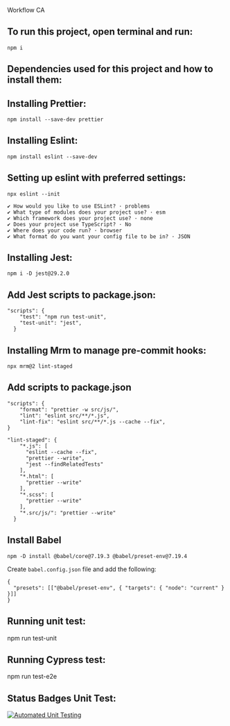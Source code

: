 Workflow CA

## To run this project, open terminal and run:

```
npm i
```


## Dependencies used for this project and how to install them:


## Installing Prettier:

```
npm install --save-dev prettier
```

## Installing Eslint:

```
npm install eslint --save-dev
```

## Setting up eslint with preferred settings:

```
npx eslint --init
```

```
✔ How would you like to use ESLint? · problems
✔ What type of modules does your project use? · esm
✔ Which framework does your project use? · none
✔ Does your project use TypeScript? · No
✔ Where does your code run? · browser
✔ What format do you want your config file to be in? · JSON
```

## Installing Jest:

```
npm i -D jest@29.2.0
```

## Add Jest scripts to package.json:

```
"scripts": {
    "test": "npm run test-unit",
    "test-unit": "jest",
  }
```

## Installing Mrm to manage pre-commit hooks:

```
npx mrm@2 lint-staged
```

## Add scripts to package.json

```
"scripts": {
    "format": "prettier -w src/js/",
    "lint": "eslint src/**/*.js",
    "lint-fix": "eslint src/**/*.js --cache --fix",
}
```

```
"lint-staged": {
    "*.js": [
      "eslint --cache --fix",
      "prettier --write",
      "jest --findRelatedTests"
    ],
    "*.html": [
      "prettier --write"
    ],
    "*.scss": [
      "prettier --write"
    ],
    "*.src/js/": "prettier --write"
  }
```

## Install Babel

```
npm -D install @babel/core@7.19.3 @babel/preset-env@7.19.4
```

Create `babel.config.json` file and add the following:

```
{
  "presets": [["@babel/preset-env", { "targets": { "node": "current" } }]]
}
```

## Running unit test:

npm run test-unit

## Running Cypress test:

npm run test-e2e

## Status Badges Unit Test:

[![Automated Unit Testing](https://github.com/Sindre1993/social-media-client/actions/workflows/main.yml/badge.svg)](https://github.com/Sindre1993/social-media-client/actions/workflows/main.yml)
